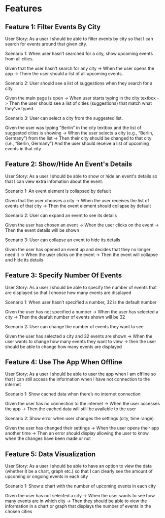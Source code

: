 # Features
## Feature 1: Filter Events By City

User Story: As a user I should be able to filter events by city so that I can search for events around that given city.

Scenario 1: When user hasn’t searched for a city, show upcoming events from all cities. 

Given that the user hasn't search for any city -> When the user opens the app -> Them the user should a list of all upcoming events.

Scenario 2: User should see a list of suggestions when they search for a city.

Given the main page is open -> When user starts typing in the city textbox -> Then the user should see a list of cities (suggestions) that match what they've typed

Scenario 3: User can select a city from the suggested list.

Given the user was typing "Berlin" in the city textbox and the list of suggested cities is showing -> When the user selects a city (e.g., “Berlin, Germany”) from the list -> Then their city should be changed to that city (i.e., “Berlin, Germany”)
And the user should receive a list of upcoming events in that city

## Feature 2: Show/Hide An Event's Details

User Story: As a user I should be able to show or hide an event's details so that I can view extra infomation about the event.

Scenario 1: An event element is collapsed by default

Given that the user chooses a city -> When the user receives the list of events of that city -> Then the event element should collapse by default

Scenario 2: User can expand an event to see its details

Given the user has chosen an event -> When the user clicks on the event -> Then the event details will be shown

Scenario 3: User can collapse an event to hide its details

Given the user has opened an event up and decides that they no longer need it -> When the user clicks on the event -> Then the event will collapse and hide its details

## Feature 3: Specify Number Of Events

User Story: As a user I should be able to specify the number of events that are displayed so that I choose how many events are displayed

Scenario 1: When user hasn’t specified a number, 32 is the default number

Given the user has not specified a number -> When the user has selected a city -> Then the deafult number of events shown will be 32

Scenario 2: User can change the number of events they want to see

Given the user has selected a city and 32 events are shown -> When the user wants to change how many events they want to view -> then the user should be able to change how many events are displayed

## Feature 4: Use The App When Offline

User Story: As a user I should be able to user the app when I am offline so that I can still access the information when I have not connection to the internet

Scenario 1: Show cached data when there’s no internet connection

Given the user has no connection to the internet -> When the user accesses the app -> Then the cached data will still be available to the user

Scenario 2: Show error when user changes the settings (city, time range)

Given the user has changed their settings -> When the user opens their app another time -> Then an error should display allowing the user to know when the changes have been made or not

## Feature 5: Data Visualization

User Story: As a user I should be able to have an option to view the data (whether it be a chart, graph etc.) so that I can clearly see the amount of upcoming or ongoing events in each city

Scenario 1: Show a chart with the number of upcoming events in each city

Given the user has not selected a city -> When the user wants to see how many events are in which city -> Then they should be able to view the information in a chart or graph that displays the number of events in the chosen cities